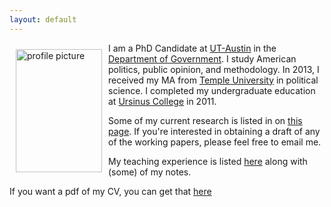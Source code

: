 ```yaml
---
layout: default
---
```


<img style="width=305px;height=435px;float:left;padding:10px;"
src="/image/personal-photo.png" alt="profile picture" width="138" height="197">

I am a PhD Candidate at [UT-Austin](https://www.utexas.edu) in the
[Department of Government](http://www.utexas.edu/cola/government/).  I
study American politics, public opinion, and methodology.  In 2013, I
received my MA from [Temple University](https://temple.edu) in
political science. I completed my undergraduate education at
[Ursinus College](https://ursinus.edu) in 2011.

Some of my current research is listed in on [this page](/Research/).
If you're interested in obtaining a draft of any of the working
papers, please feel free to email me.

My teaching experience is listed [here](/Teaching/) along with (some)
of my notes.

If you want a pdf of my CV, you can get that [here](/cv/cv.pdf)


